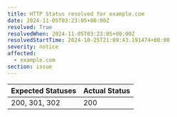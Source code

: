 ```yaml
---
title: HTTP Status resolved for example.com
date: 2024-11-05T03:23:05+00:00Z
resolved: True
resolvedWhen: 2024-11-05T03:23:05+00:00Z
resolvedStartTime: 2024-10-25T21:09:43.191474+00:00
severity: notice
affected:
  - example.com
section: issue
---
```


| Expected Statuses | Actual Status  |
|-------------------|----------------|
| 200, 301, 302 | 200 |
